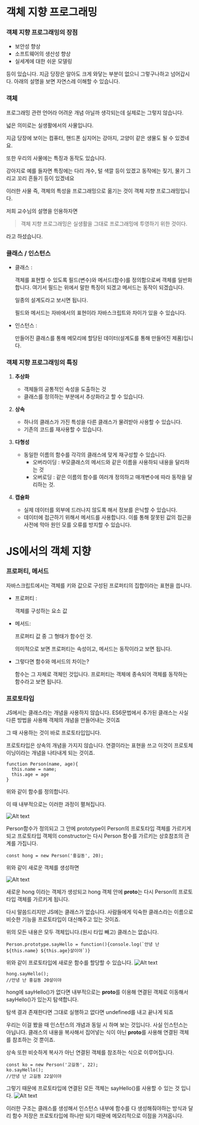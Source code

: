 # 객체 지향 프로그래밍

### 객체 지향 프로그래밍의 장점

- 보안성 향상
- 소프트웨어의 생산성 향상
- 실세계에 대한 쉬운 모델링

등이 있습니다. 지금 당장은 알아도 크게 와닿는 부분이 없으니 그렇구나하고 넘어갑시다. 아래의 설명을 보면 자연스레 이해할 수 있습니다.

### 객체

프로그래밍 관련 언어라 어려운 개념 아닐까 생각되는데 실제로는 그렇지 않습니다.

넓은 의미로는 실생활에서의 사물입니다.

지금 당장에 보이는 컴퓨터, 핸드폰 심지어는 강아지, 고양이 같은 생물도 될 수 있겠네요.

또한 우리의 사물에는 특징과 동작도 있습니다.

강아지로 예를 들자면 특징에는 다리 개수, 털 색깔 등이 있겠고 동작에는 짖기, 물기 그리고 꼬리 흔들기 등이 있겠네요

이러한 사물 즉, 객체의 특성을 프로그래밍으로 옮기는 것이 객체 지향 프로그래밍입니다.

저희 교수님의 설명을 인용하자면

> 객체 지향 프로그래밍은 실생활을 그대로 프로그래밍에 투영하기 위한 것이다.

라고 하셨습니다.

### 클래스 / 인스턴스

- 클래스 :

  객체를 표현할 수 있도록 필드(변수)와 메서드(함수)를 정의함으로써 객체를 일반화합니다.
  여기서 필드는 위에서 말한 특징이 되겠고 메서드는 동작이 되겠습니다.

  일종의 설계도라고 보시면 됩니다.

  필드와 메서드는 자바에서의 표현이라 자바스크립트와 차이가 있을 수 있습니다.

- 인스턴스 :

  만들어진 클래스를 통해 메모리에 할당된 데이터(설계도를 통해 만들어진 제품)입니다.

### 객체 지향 프로그래밍의 특징

1. **추상화**
   - 객체들의 공통적인 속성을 도출하는 것
   - 클래스를 정의하는 부분에서 추상화라고 할 수 있습니다.
2. **상속**

   - 하나의 클래스가 가진 특성을 다른 클래스가 물려받아 사용할 수 있습니다.
   - 기존의 코드를 재사용할 수 있습니다.

3. **다형성**
   - 동일한 이름의 함수를 각각의 클래스에 맞게 재구성할 수 있습니다.
     - 오버라이딩 : 부모클래스의 메서드와 같은 이름을 사용하되 내용을 달리하는 것
     - 오버로딩 : 같은 이름의 함수를 여러개 정의하고 매개변수에 따라 동작을 달리하는 것.
4. **캡슐화**
   - 실제 데이터를 외부에 드러나지 않도록 해서 정보를 은닉할 수 있습니다.
   - 데이터에 접근하기 위해서 메서드를 사용합니다. 이를 통해 잘못된 값의 접근을 사전에 막아 원인 모를 오류를 방지할 수 있습니다.

# JS에서의 객체 지향

### 프로퍼티, 메서드

자바스크립트에서는 객체를 키와 값으로 구성된 프로퍼티의 집합이라는 표현을 씁니다.

- 프로퍼티 :

  객체를 구성하는 요소 값

- 메서드:

  프로퍼티 값 중 그 형태가 함수인 것.

  의미적으로 보면 프로퍼티는 속성이고, 메서드는 동작이라고 보면 됩니다.

- 그렇다면 함수와 메서드의 차이는?

  함수는 그 자체로 객체인 것입니다. 프로퍼티는 객체에 종속되어 객체를 동작하는 함수라고 보면 됩니다.

### 프로토타입

JS에서는 클래스라는 개념을 사용하지 않습니다. ES6문법에서 추가된 클래스는 사실 다른 방법을 사용해 객체의 개념을 만들어내는 것이죠

그 때 사용하는 것이 바로 프로토타입입니다.

프로토타입은 상속의 개념을 가지지 않습니다. 연결이라는 표현을 쓰고 이것이 프로토체이닝이라는 개념을 나타내게 되는 것이죠.

```
function Person(name, age){
  this.name = name;
  this.age = age
}
```

위와 같이 함수를 정의합니다.

이 때 내부적으로는 이러한 과정이 펼쳐집니다.

![Alt text](%EC%8A%AC%EB%9D%BC%EC%9D%B4%EB%93%9C1.JPG)

Person함수가 정의되고 그 안에 prototype이 Person의 프로토타입 객체를 가르키게 되고 프로토타입 객체의 constructor는 다시 Person 함수를 가르키는 상호참조의 관계를 가집니다.

```
const hong = new Person('홍길동', 20);
```

위와 같이 새로운 객체를 생성하면

![Alt text](%EC%8A%AC%EB%9D%BC%EC%9D%B4%EB%93%9C2.JPG)

새로운 hong 이라는 객체가 생성되고 hong 객체 안에 **proto**는 다시 Person의 프로토타입 객체를 가르키게 됩니다.

다시 말씀드리지만 JS에는 클래스가 없습니다. 사람들에게 익숙한 클래스라는 이름으로 비슷한 기능을 프로토타입이 대신해주고 있는 것이죠.

위의 모든 내용은 모두 객체입니다.(원시 타입 빼고) 클래스는 없습니다.

```
Person.prototype.sayHello = function(){console.log(`안녕 난 ${this.name} ${this.age}살이야`)}
```

위와 같이 프로토타입에 새로운 함수를 할당할 수 있습니다.
![Alt text](%EC%8A%AC%EB%9D%BC%EC%9D%B4%EB%93%9C3.JPG)

```
hong.sayHello();
//안녕 난 홍길동 20살이야
```

hong에 sayHello()가 없다면 내부적으로는 **proto**를 이용해 연결된 객체로 이동해서 sayHello()가 있는지 탐색합니다.

탐색 결과 존재한다면 그대로 실행하고 없다면 undefined를 내고 끝나게 되죠

우리는 이걸 봤을 때 인스턴스의 개념과 동일 시 하며 보는 것입니다. 사실 인스턴스는 아닙니다. 클래스의 내용을 복사해서 집어넣는 식이 아닌 **proto**를 사용해 연결된 객체를 참조하는 것 뿐이죠.

상속 또한 비슷하게 복사가 아닌 연결된 객체를 참조하는 식으로 이루어집니다.

```
const ko = new Person('고길동', 22);
ko.sayHello();
//안녕 난 고길동 22살이야
```

그렇기 때문에 프로토타입에 연결된 모든 객체는 sayHello()를 사용할 수 있는 것 입니다.
![Alt text](%EC%8A%AC%EB%9D%BC%EC%9D%B4%EB%93%9C4.JPG)

이러한 구조는 클래스를 생성해서 인스턴스 내부에 함수를 다 생성해줘야하는 방식과 달리 함수 저장은 프로토타입에 하나만 되기 때문에 메모리적으로 이점을 가져옵니다.
